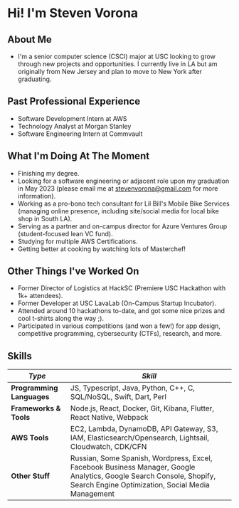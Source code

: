 # Hi! I'm Steven Vorona

## About Me
- I'm a senior computer science (CSCI) major at USC looking to grow through new projects and opportunities. I currently live in LA but am originally from New Jersey and plan to move to New York after graduating.

## Past Professional Experience
- Software Development Intern at AWS
- Technology Analyst at Morgan Stanley
- Software Engineering Intern at Commvault

## What I'm Doing At The Moment
- Finishing my degree.
- Looking for a software engineering or adjacent role upon my graduation in May 2023 (please email me at stevenvorona@gmail.com for more information).
- Working as a pro-bono tech consultant for Lil Bill's Mobile Bike Services (managing online presence, including site/social media for local bike shop in South LA).
- Serving as a partner and on-campus director for Azure Ventures Group (student-focused lean VC fund).
- Studying for multiple AWS Certifications.
- Getting better at cooking by watching lots of Masterchef!

## Other Things I've Worked On
- Former Director of Logistics at HackSC (Premiere USC Hackathon with 1k+ attendees).
- Former Developer at USC LavaLab (On-Campus Startup Incubator).
- Attended around 10 hackathons to-date, and got some nice prizes and cool t-shirts along the way ;).
- Participated in various competitions (and won a few!) for app design, competitive programming, cybersecurity (CTFs), research, and more.

## Skills
| *Type* | *Skill* |
| --------------- | --------------- |
| **Programming Languages** | JS, Typescript, Java, Python, C++, C, SQL/NoSQL, Swift, Dart, Perl |
| **Frameworks & Tools** | Node.js, React, Docker, Git, Kibana, Flutter, React Native, Webpack |
| **AWS Tools** | EC2, Lambda, DynamoDB, API Gateway, S3, IAM, Elasticsearch/Opensearch, Lightsail, Cloudwatch, CDK/CFN |
| **Other Stuff** | Russian, Some Spanish, Wordpress, Excel, Facebook Business Manager, Google Analytics, Google Search Console, Shopify, Search Engine Optimization, Social Media Management |
